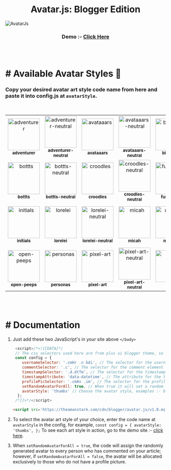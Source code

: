 <h1 align="center">Avatar.js: Blogger Edition</h1>

![AvatarJs](https://raw.githubusercontent.com/theamanstark/avatar.js.blogger/main/.gitassets/demo.png)
</br>
<h3 align="center">
  Demo :- <a href="https://imstark.link/avatar-js">Click Here</a>
</h3>
</br>
</br>

# # Available Avatar Styles 🎨
### Copy your desired avatar art style code name from here and paste it into config.js at `avatarStyle`.
</br>

<table>
  <tr>
    <td align="center">
      <img src="https://api.dicebear.com/7.x/adventurer/svg?seed=JD" alt="adventurer" style="width: 100px;"/>
      <br />
      <sub><b>adventurer</b></sub>
    </td>
    <td align="center">
      <img src="https://api.dicebear.com/7.x/adventurer-neutral/svg?seed=JD" alt="adventurer-neutral" style="width: 100px;"/>
      <br />
      <sub><b>adventurer-neutral</b></sub>
    </td>
    <td align="center">
      <img src="https://api.dicebear.com/7.x/avataaars/svg?seed=jdy" alt="avataaars" style="width: 100px;"/>
      <br />
      <sub><b>avataaars</b></sub>
    </td>
    <td align="center">
      <img src="https://api.dicebear.com/7.x/avataaars-neutral/svg?seed=JD" alt="avataaars-neutral" style="width: 100px;"/>
      <br />
      <sub><b>avataaars-neutral</b></sub>
    </td>
    <td align="center">
      <img src="https://api.dicebear.com/7.x/big-ears/svg?seed=hello" alt="big-ears" style="width: 100px;"/>
      <br />
      <sub><b>big-ears</b></sub>
    </td>
    <td align="center">
      <img src="https://api.dicebear.com/7.x/big-ears-neutral/svg?seed=JD" alt="big-ears-neutral" style="width: 100px;"/>
      <br />
      <sub><b>big-ears-neutral</b></sub>
    </td>
    <td align="center">
      <img src="https://api.dicebear.com/7.x/big-smile/svg?seed=JD" alt="big-smile" style="width: 100px;"/>
      <br />
      <sub><b>big-smile</b></sub>
    </td>
  </tr>
  <tr>
    <td align="center">
      <img src="https://api.dicebear.com/7.x/bottts/svg?seed=JD" alt="bottts" style="width: 100px;"/>
      <br />
      <sub><b>bottts</b></sub>
    </td>
    <td align="center">
      <img src="https://api.dicebear.com/7.x/bottts-neutral/svg?seed=JD" alt="bottts-neutral" style="width: 100px;"/>
      <br />
      <sub><b>bottts-neutral</b></sub>
    </td>
    <td align="center">
      <img src="https://api.dicebear.com/7.x/croodles/svg?seed=JD" alt="croodles" style="width: 100px;"/>
      <br />
      <sub><b>croodles</b></sub>
    </td>
    <td align="center">
      <img src="https://api.dicebear.com/7.x/croodles-neutral/svg?seed=JD" alt="croodles-neutral" style="width: 100px;"/>
      <br />
      <sub><b>croodles-neutral</b></sub>
    </td>
    <td align="center">
      <img src="https://api.dicebear.com/7.x/fun-emoji/svg?seed=JD" alt="fun-emoji" style="width: 100px;"/>
      <br />
      <sub><b>fun-emoji</b></sub>
    </td>
    <td align="center">
      <img src="https://api.dicebear.com/7.x/icons/svg?seed=JD" alt="icons" style="width: 100px;"/>
      <br />
      <sub><b>icons</b></sub>
    </td>
    <td align="center">
      <img src="https://api.dicebear.com/7.x/identicon/svg?seed=JD" alt="identicon" style="width: 100px;"/>
      <br />
      <sub><b>identicon</b></sub>
    </td>
  </tr>
  <tr>
    <td align="center">
      <img src="https://api.dicebear.com/7.x/initials/svg?seed=JD" alt="initials" style="width: 100px;"/>
      <br />
      <sub><b>initials</b></sub>
    </td>
    <td align="center">
      <img src="https://api.dicebear.com/7.x/lorelei/svg?seed=JD" alt="lorelei" style="width: 100px;"/>
      <br />
      <sub><b>lorelei</b></sub>
    </td>
    <td align="center">
      <img src="https://api.dicebear.com/7.x/lorelei-neutral/svg?seed=JD" alt="lorelei-neutral" style="width: 100px;"/>
      <br />
      <sub><b>lorelei-neutral</b></sub>
    </td>
    <td align="center">
      <img src="https://api.dicebear.com/7.x/micah/svg?seed=JD" alt="micah" style="width: 100px;"/>
      <br />
      <sub><b>micah</b></sub>
    </td>
    <td align="center">
      <img src="https://api.dicebear.com/7.x/miniavs/svg?seed=ch" alt="miniavs" style="width: 100px;"/>
      <br />
      <sub><b>miniavs</b></sub>
    </td>
    <td align="center">
      <img src="https://api.dicebear.com/7.x/notionists/svg?seed=JD" alt="notionists" style="width: 100px;"/>
      <br />
      <sub><b>notionists</b></sub>
    </td>
    <td align="center">
      <img src="https://api.dicebear.com/7.x/notionists-neutral/svg?seed=JD" alt="notionists-neutral" style="width: 100px;"/>
      <br />
      <sub><b>notionists-neutral</b></sub>
    </td>
  </tr>
  <tr>
    <td align="center">
      <img src="https://api.dicebear.com/7.x/open-peeps/svg?seed=hs" alt="open-peeps" style="width: 100px;"/>
      <br />
      <sub><b>open-peeps</b></sub>
    </td>
    <td align="center">
      <img src="https://api.dicebear.com/7.x/personas/svg?seed=Jg" alt="personas" style="width: 100px;"/>
      <br />
      <sub><b>personas</b></sub>
    </td>
    <td align="center">
      <img src="https://api.dicebear.com/7.x/pixel-art/svg?seed=GH" alt="pixel-art" style="width: 100px;"/>
      <br />
      <sub><b>pixel-art</b></sub>
    </td>
    <td align="center">
      <img src="https://api.dicebear.com/7.x/pixel-art-neutral/svg?seed=JD" alt="pixel-art-neutral" style="width: 100px;"/>
      <br />
      <sub><b>pixel-art-neutral</b></sub>
    </td>
    <td align="center">
      <img src="https://api.dicebear.com/7.x/rings/svg?seed=JD" alt="rings" style="width: 100px;"/>
      <br />
      <sub><b>rings</b></sub>
    </td>
    <td align="center">
      <img src="https://api.dicebear.com/7.x/shapes/svg?seed=JD" alt="shapes" style="width: 100px;"/>
      <br />
      <sub><b>shapes</b></sub>
    </td>
    <td align="center">
      <img src="https://api.dicebear.com/7.x/thumbs/svg?seed=JD" alt="thumbs" style="width: 100px;"/>
      <br />
      <sub><b>thumbs</b></sub>
    </td>
  </tr>
</table>

</br>
</br>

# # Documentation

1. Just add these two JavaScript's in your site above `</body>`

   ```javascript
    <script>/*<![CDATA[*/
    // The css selectors used here are from plus ui blogger theme, so if you are using a different theme you need to change the selectors accordingly.
    const config = {
       usernameSelector: '.cmHr .n bdi', // The selector for the username element
       commentSelector: '.c', // The selector for the comment element (the element that contains the username and the timestamp)
       timestampSelector: '.d.dtTm', // The selector for the timestamp element
       timestampAttribute: 'data-datetime', // The attribute for the timestamp
       profilePicSelector: '.cmAv .im', // The selector for the profile picture element
       setRandomAvatarForAll: true, // When true it will set a random avatar for all the users in the comment section, when false it will only set avatars for users who don't have a profile picture
       avatarStyle: 'thumbs' // Choose the avatar style, examples :- bottts
     };
    /*]]>*/</script>
    ```
    
    ```html
    <script src='https://theamanstark.com/cdn/blogger/avatar.js/v1.0.min.js'></script>
    ```

2. To select the avatar art style of your choice, enter the code name at `avatarStyle` in the config, for example, `const config = { avatarStyle: 'thumbs', };` To see each art style in action, go to the demo site :- [click here](https://imstark.link/avatar-js).

3. When `setRandomAvatarForAll = true`, the code will assign the randomly generated avatar to every person who has commented on your article; however, if `setRandomAvatarForAll = false`, the avatar will be allocated exclusively to those who do not have a profile picture.
